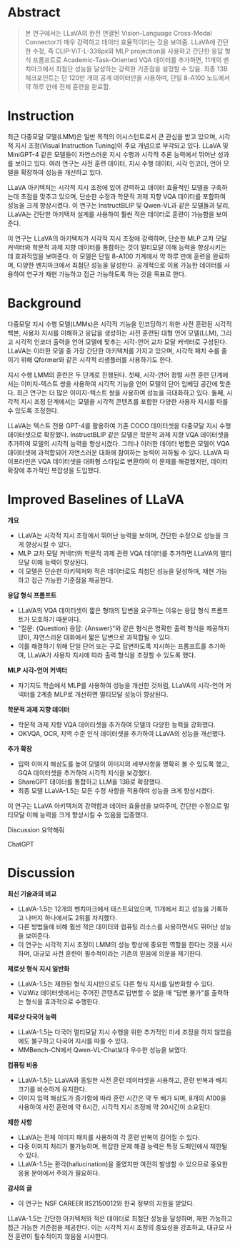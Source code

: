 # **Abstract**

> 본 연구에서는 LLaVA의 완전 연결된 Vision-Language Cross-Modal Connector가 매우 강력하고 데이터 효율적이라는 것을 보여줌. LLaVA에 간단한 수정, 즉 CLIP-ViT-L-336px와 MLP projection을 사용하고 간단한 응답 형식 프롬프트로 Academic-Task-Oriented VQA 데이터를 추가하면, 11개의 벤치마크에서 최첨단 성능을 달성하는 강력한 기준점을 설정할 수 있음. 최종 13B 체크포인트는 단 120만 개의 공개 데이터만을 사용하며, 단일 8-A100 노드에서 약 하루 만에 전체 훈련을 완료함.
> 

# **Instruction**

최근 다중모달 모델(LMM)은 일반 목적의 어시스턴트로서 큰 관심을 받고 있으며, 시각적 지시 조정(Visual Instruction Tuning)이 주요 개념으로 부각되고 있다. LLaVA 및 MiniGPT-4 같은 모델들이 자연스러운 지시 수행과 시각적 추론 능력에서 뛰어난 성과를 보이고 있다. 여러 연구는 사전 훈련 데이터, 지시 수행 데이터, 시각 인코더, 언어 모델을 확장하여 성능을 개선하고 있다.

LLaVA 아키텍처는 시각적 지시 조정에 있어 강력하고 데이터 효율적인 모델을 구축하는데 초점을 맞추고 있으며, 단순한 수정과 학문적 과제 지향 VQA 데이터를 포함하여 성능을 크게 향상시켰다. 이 연구는 InstructBLIP 및 Qwen-VL과 같은 모델들과 달리, LLaVA는 간단한 아키텍처 설계를 사용하여 훨씬 적은 데이터로 훈련이 가능함을 보여준다.

이 연구는 LLaVA의 아키텍처가 시각적 지시 조정에 강력하며, 단순한 MLP 교차 모달 커넥터와 학문적 과제 지향 데이터를 통합하는 것이 멀티모달 이해 능력을 향상시키는 데 효과적임을 보여준다. 이 모델은 단일 8-A100 기계에서 약 하루 만에 훈련을 완료하며, 다양한 벤치마크에서 최첨단 성능을 달성한다. 공개적으로 이용 가능한 데이터를 사용하여 연구가 재현 가능하고 접근 가능하도록 하는 것을 목표로 한다.

# **Background**

다중모달 지시 수행 모델(LMMs)은 시각적 기능을 인코딩하기 위한 사전 훈련된 시각적 백본, 사용자 지시를 이해하고 응답을 생성하는 사전 훈련된 대형 언어 모델(LLM), 그리고 시각적 인코더 출력을 언어 모델에 맞추는 시각-언어 교차 모달 커넥터로 구성된다. LLaVA는 이러한 모델 중 가장 간단한 아키텍처를 가지고 있으며, 시각적 패치 수를 줄이기 위해 Qformer와 같은 시각적 리샘플러를 사용하기도 한다.

지시 수행 LMM의 훈련은 두 단계로 진행된다. 첫째, 시각-언어 정렬 사전 훈련 단계에서는 이미지-텍스트 쌍을 사용하여 시각적 기능을 언어 모델의 단어 임베딩 공간에 맞춘다. 최근 연구는 더 많은 이미지-텍스트 쌍을 사용하여 성능을 극대화하고 있다. 둘째, 시각적 지시 조정 단계에서는 모델을 시각적 콘텐츠를 포함한 다양한 사용자 지시를 따를 수 있도록 조정한다.

LLaVA는 텍스트 전용 GPT-4를 활용하여 기존 COCO 데이터셋을 다중모달 지시 수행 데이터셋으로 확장했다. InstructBLIP 같은 모델은 학문적 과제 지향 VQA 데이터셋을 추가하여 모델의 시각적 능력을 향상시켰다. 그러나 이러한 데이터 병합은 모델이 VQA 데이터셋에 과적합되어 자연스러운 대화에 참여하는 능력이 저하될 수 있다. LLaVA 파이프라인은 VQA 데이터셋을 대화형 스타일로 변환하여 이 문제를 해결했지만, 데이터 확장에 추가적인 복잡성을 도입했다.

# **Improved Baselines of LLaVA**

**개요**

- LLaVA는 시각적 지시 조정에서 뛰어난 능력을 보이며, 간단한 수정으로 성능을 크게 향상시킬 수 있다.
- MLP 교차 모달 커넥터와 학문적 과제 관련 VQA 데이터를 추가하면 LLaVA의 멀티모달 이해 능력이 향상된다.
- 이 모델은 단순한 아키텍처와 적은 데이터로도 최첨단 성능을 달성하며, 재현 가능하고 접근 가능한 기준점을 제공한다.

**응답 형식 프롬프트**

- LLaVA의 VQA 데이터셋이 짧은 형태의 답변을 요구하는 이유는 응답 형식 프롬프트가 모호하기 때문이다.
- "질문: {Question} 응답: {Answer}"와 같은 형식은 명확한 출력 형식을 제공하지 않아, 자연스러운 대화에서 짧은 답변으로 과적합될 수 있다.
- 이를 해결하기 위해 단일 단어 또는 구로 답변하도록 지시하는 프롬프트를 추가하여, LLaVA가 사용자 지시에 따라 출력 형식을 조정할 수 있도록 했다.

**MLP 시각-언어 커넥터**

- 자기지도 학습에서 MLP를 사용하여 성능을 개선한 것처럼, LLaVA의 시각-언어 커넥터를 2계층 MLP로 개선하면 멀티모달 성능이 향상된다.

**학문적 과제 지향 데이터**

- 학문적 과제 지향 VQA 데이터셋을 추가하여 모델의 다양한 능력을 강화했다.
- OKVQA, OCR, 지역 수준 인식 데이터셋을 추가하여 LLaVA의 성능을 개선했다.

**추가 확장**

- 입력 이미지 해상도를 높여 모델이 이미지의 세부사항을 명확히 볼 수 있도록 했고, GQA 데이터셋을 추가하여 시각적 지식을 보강했다.
- ShareGPT 데이터를 통합하고 LLM을 13B로 확장했다.
- 최종 모델 LLaVA-1.5는 모든 수정 사항을 적용하여 성능을 크게 향상시켰다.

이 연구는 LLaVA 아키텍처의 강력함과 데이터 효율성을 보여주며, 간단한 수정으로 멀티모달 이해 능력을 크게 향상시킬 수 있음을 입증했다.

Discussion 요약해줘

ChatGPT

# **Discussion**

**최신 기술과의 비교**

- LLaVA-1.5는 12개의 벤치마크에서 테스트되었으며, 11개에서 최고 성능을 기록하고 나머지 하나에서도 2위를 차지했다.
- 다른 방법들에 비해 훨씬 적은 데이터와 컴퓨팅 리소스를 사용하면서도 뛰어난 성능을 보여준다.
- 이 연구는 시각적 지시 조정이 LMM의 성능 향상에 중요한 역할을 한다는 것을 시사하며, 대규모 사전 훈련이 필수적이라는 기존의 믿음에 의문을 제기한다.

**제로샷 형식 지시 일반화**

- LLaVA-1.5는 제한된 형식 지시만으로도 다른 형식 지시를 일반화할 수 있다.
- VizWiz 데이터셋에서는 주어진 콘텐츠로 답변할 수 없을 때 "답변 불가"를 출력하는 형식을 효과적으로 수행한다.

**제로샷 다국어 능력**

- LLaVA-1.5는 다국어 멀티모달 지시 수행을 위한 추가적인 미세 조정을 하지 않았음에도 불구하고 다국어 지시를 따를 수 있다.
- MMBench-CN에서 Qwen-VL-Chat보다 우수한 성능을 보였다.

**컴퓨팅 비용**

- LLaVA-1.5는 LLaVA와 동일한 사전 훈련 데이터셋을 사용하고, 훈련 반복과 배치 크기를 비슷하게 유지한다.
- 이미지 입력 해상도가 증가함에 따라 훈련 시간은 약 두 배가 되며, 8개의 A100을 사용하여 사전 훈련에 약 6시간, 시각적 지시 조정에 약 20시간이 소요된다.

**제한 사항**

- LLaVA는 전체 이미지 패치를 사용하여 각 훈련 반복이 길어질 수 있다.
- 다중 이미지 처리가 불가능하며, 복잡한 문제 해결 능력은 특정 도메인에서 제한될 수 있다.
- LLaVA-1.5는 환각(hallucination)을 줄였지만 여전히 발생할 수 있으므로 중요한 응용 분야에서 주의가 필요하다.

**감사의 글**

- 이 연구는 NSF CAREER IIS2150012와 한국 정부의 지원을 받았다.

LLaVA-1.5는 간단한 아키텍처와 적은 데이터로 최첨단 성능을 달성하며, 재현 가능하고 접근 가능한 기준점을 제공한다. 이는 시각적 지시 조정의 중요성을 강조하고, 대규모 사전 훈련이 필수적이지 않음을 시사한다.